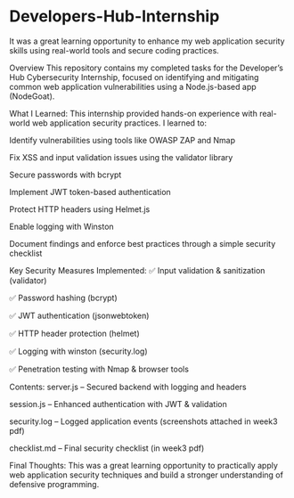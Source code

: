 # Developers-Hub-Internship
It was a great learning opportunity to enhance my web application security skills using real-world tools and secure coding practices.

Overview
This repository contains my completed tasks for the Developer’s Hub Cybersecurity Internship, focused on identifying and mitigating common web application vulnerabilities using a Node.js-based app (NodeGoat).

What I Learned:
This internship provided hands-on experience with real-world web application security practices. I learned to:

Identify vulnerabilities using tools like OWASP ZAP and Nmap

Fix XSS and input validation issues using the validator library

Secure passwords with bcrypt

Implement JWT token-based authentication

Protect HTTP headers using Helmet.js

Enable logging with Winston

Document findings and enforce best practices through a simple security checklist

Key Security Measures Implemented:
✅ Input validation & sanitization (validator)

✅ Password hashing (bcrypt)

✅ JWT authentication (jsonwebtoken)

✅ HTTP header protection (helmet)

✅ Logging with winston (security.log)

✅ Penetration testing with Nmap & browser tools

Contents:
server.js – Secured backend with logging and headers

session.js – Enhanced authentication with JWT & validation

security.log – Logged application events (screenshots attached in week3 pdf)

checklist.md – Final security checklist (in week3 pdf)

Final Thoughts:
This was a great learning opportunity to practically apply web application security techniques and build a stronger understanding of defensive programming.
